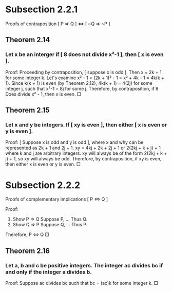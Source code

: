 # Subsection 2.2.1
Proofs of contraposition
[ P ⇒ Q ] ⇔ [ ~Q ⇒ ~P ]

## Theorem 2.14
### Let x be an interger if [ 8 does not divide x²-1 ], then [ x is even ].
Proof:
Proceeding by contraposition, [ suppose x is odd ]. Then x = 2k + 1 for some integer k.
Let's examine x² - 1 = (2k + 1)² - 1 = x² + 4k - 1 = 4k(k + 1).
Since k(k + 1) is even (by Theorem 2.12), 4k(k + 1) = 4(2j) for some integer j, such that x²-1 = 8j for some j.
Therefore, by contraposition, if 8 Does divide x² - 1, then x is even.
□

## Theorem 2.15
### Let x and y be integers. If [ xy is even ], then either [ x is even or y is even ].
Proof: 
[ Suppose x is odd and y is odd ], where x and why can be represented as 2k + 1 and 2j + 1.
xy = 4kj + 2k + 2j + 1 or 2(2kj + k + j) + 1  where k and j are arbitrary integers.
xy will always be of the form 2(2kj + k + j) + 1, so xy will always be odd.
Therefore, by contraposition, if xy is even, then either x is even or y is even.
□

# Subsection 2.2.2
Proofs of complementary implications
[ P ⇔ Q ]

Proof: 
1. Show P ⇒ Q
    Suppose P, 
    ... 
    Thus Q.
2. Show Q ⇒ P
    Suppose Q, 
    ... 
    Thus P.

Therefore, P ⇔ Q
□

## Theorem 2.16
### Let a, b and c be positive integers. The integer ac divides bc if and only if the integer a divides b.
Proof:
    Suppose ac divides bc such that bc = (ac)k for some integer k.
□
